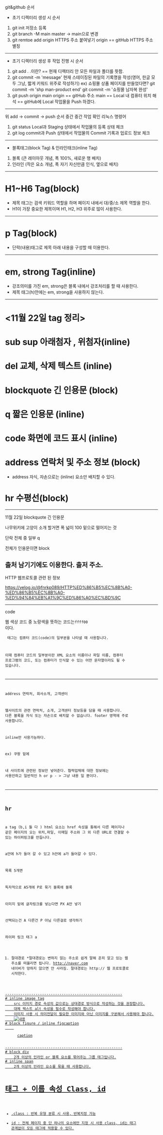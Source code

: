 git&github 순서
* 초기 디렉터리 생성 시 순서
1. git init 저장소 등록
2. git branch -M main
    master -> main으로 변경
3. git remtoe add origin HTTPS 주소 붙여넣기
    origin == gitHub HTTPS 주소 별칭
---------------------------------------------------------
* 초기 디렉터리 생성 후 작업 진행 시 순서
1. git add .
    .이란? == 현재 디렉터리 안 모든 파일과 폴더를 뜻함.
2. git commit -m 'message'
    현재 스테이징된 파일의 기록명을 작성(영어, 한글 모두 그낭, 짧게 키워드 위주로 작성하기)
    ex) 쇼핑몰 상품 페이지를 만들었다면?
        git commit -m 'shp man-product end'
        git commit -m '쇼핑몰 남자복 완성'
3. git push origin main
    origin == gitHub 주소
    main == Local 내 컴퓨터 위치
    해석 == gitHub에 Local 작업물을 Push 하겠다.
---------------------------------------------------------
위 add -> commit -> push 순서 중간 중간 작업 확인 리눅스 명령어
1. git status
    Local과 Staging 상태에서 작업물의 등록 상태 체크
2. git log
    commit과 Push 상태에서 작업물의 Commit 기록과 업로드 정보 체크
---------------------------------------------------------
* 블록태그(block Tag) & 인라인태크(inline Tag)
1. 블록 (큰 레이아웃 개념, 폭 100%, 새로운 행 배치)
2. 인라인 (작은 요소 개념, 폭 자기 자신만큼 인식, 옆으로 배치)
---------------------------------------------------------
# H1~H6 Tag(block)
* 제목 태그는 검색 키워드 역할을 하며 페이지 내에서 대/중/소 제목 역할을 한다.
* H1이 가장 중요한 제목이며 H1, H2, H3 위주로 많이 사용한다.
---------------------------------------------------------
# p Tag(block)
* 단락(내용)태그로 제목 아래 내용을 구성할 때 이용한다.
---------------------------------------------------------
# em, strong Tag(inline)
* 강조의미를 가진 em, strong은 블록 내에서 강조처리를 할 때 사용한다.
* 제목 태그(h)안에는 em, strong을 사용하지 않는다.
----------------------------------------------------------------------
# <11월 22일 tag 정리> 
# sub sup 아래첨자 , 위첨자(inline)
# del 교체, 삭제 텍스트 (inline)
# blockquote 긴 인용문 (block)
# q 짧은 인용문 (inline)
# code 화면에 코드 표시 (inline)
# address 연락처 및 주소 정보 (block)
* address 자식, 자손으로는 (inline) 요소만 배치할 수 있다.
# hr 수평선(block)
----------------------------------------------------------------------
11월 22일 
blockquote 긴 인용문 

나무위키에 고양이 소개 할거면
폭 넓이 100 밑으로 떨어지는 것 

단락 전체 중 일부 q 

전체가 인용문이면 block

출처 남기기에도 이용한다.
출저 주소.
------------------------------------------------------------------------

HTTP 웹프로토콜 관련 된 정보 

https://velog.io/@fnrkp089/HTTP%ED%86%B5%EC%8B%A0-%ED%86%B5%EC%8B%A0-%ED%94%84%EB%A1%9C%ED%86%A0%EC%BD%9C


-------------------------------------------------------------------------

code <p>웹 색상 코드 중 노랑색을 뜻하는 코드는<code>ffff00
      </code>이다.</p>

<code> 태그는 컴퓨터 코드(code)의 일부분을 나타낼 때 사용합니다.

 

이때 컴퓨터 코드의 일부분이란 XML 요소의 이름이나 파일 이름, 컴퓨터 프로그램의 코드, 또는 컴퓨터가 인식할 수 있는 어떤 문자열이라도 될 수 있습니다.


-------------------------------------------------------------------------

address 연락처, 회사소개, 고객센터 

웹사이트의 관련 연락처, 소개, 고객센터 정보등을 담을 때 사용합니다.
다른 블록을 자식 또는 자손으로 배치할 수 없습니다.
footer 영역에 주로 사용합니다. 

inline만 사용가능하다. 

ex) 쿠팡 밑에 

내 사이트에 관련된 정보만 넣어준다. 
협력업체에 대한 정보에는 사용안하고 일반적인 h or p - > 그냥 내용 일 뿐이다.

----------------------------------------------------------------------------
hr 
----------------------------------------------------------------------------

a tag (b,i 둘 다 )
html <a>요소는 href 속성을 통해서 다른 페이지나 같은 페이지의 오는 위치,파일, 이메일 주소와 그 외 다른 URL로 연결할 수 있는 하이퍼링크를 만듭니다.

a안에 h가 들어 갈 수 있고 
h안에 a가 들어갈 수 있다. 

목록 5개면 

독자적으로 A5개에 P로 묶기
블록에 블록 

이미지 밑에 글자링크를 넣는다면 
PX A만 넣기 


선택되는건 A 다른건 P 아님 다른걸로 생각하기 


하이퍼 링크 태그 a

1. 절대경로 
*절대경로는 변하지 않는 주소로 쉽게 말해 흔히 알고 있는 웹 주소를 떠올리면 됩니다.
http://naver.com 네이버가 망하지 않으면 안 사라짐.
절대경로는 http:// 웹 프로토콜로 시작한다.

<a href="">
------------------------------------------------------
# inline image tag
    src 이미지 경로 속성의 값으로는 상대경로 방식으로 작성하는 것을 권장합니다.
    대체 텍스트 alt 속성을 필수로 작성해야 합니다.
    이미지 사용 시 의미전달이 필요한 이미지와 아닌 이미지를 구분해서 사용해야 합니다.
    <img src="url" alt="내용">
# block figure / inline figcaption
    <figure><img src="URL" alt=""><figcaption?>caption</figcaption></figure>
------------------------------------------------------
# block div
    2개 이상의 인라인 or 블록 요소를 묶어주는 그룹 태그입니다.
# inline span
    2개 이상의 인라인 요소를 묶을 때 사용합니다.

# 태그 + 이름 속성 Class, id
* .class : 반복 유형 분류 시 사용, 반복지정 가능
* id : 전체 페이지 중 단 하나의 요소에만 지정 시 사용
    class, id는 태그 관계없이 모든 태그에 적용할 수 있다.